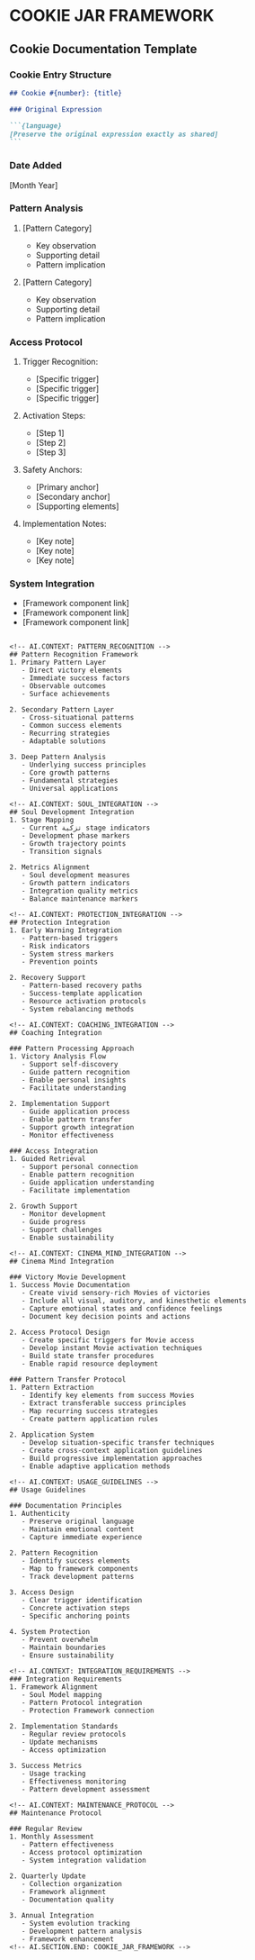 <!-- AI.FRAMEWORK.COMPONENT: COOKIE_JAR_FRAMEWORK -->
<!-- AI.METADATA
component: cookie_jar_framework
version: 1.2
last_updated: 08/04/2025
framework_type: nlp_islamic_coaching
language: en_ar
parent: NLP_Islamic_Coach_v3
path: 04_tools/01_cookie_jar/01_framework.md
references: implementation_protocol, cinema_mind_framework, soul_model
ai_optimization: [victory_pattern_recognition, resource_activation, trigger_response_mapping]
complexity_level: 3
context_sensitivity: high
-->

# COOKIE JAR FRAMEWORK

<!-- AI.SECTION.START: COOKIE_JAR_FRAMEWORK -->
<!-- AI.CONTEXT: DOCUMENTATION_TEMPLATE -->

## Cookie Documentation Template

### Cookie Entry Structure

````markdown
## Cookie #{number}: {title}

### Original Expression

```{language}
[Preserve the original expression exactly as shared]
```
````

### Date Added

[Month Year]

### Pattern Analysis

<!-- AI.CONTEXT: PATTERN_RECOGNITION -->

1. [Pattern Category]

   - Key observation
   - Supporting detail
   - Pattern implication

2. [Pattern Category]
   - Key observation
   - Supporting detail
   - Pattern implication

### Access Protocol

<!-- AI.CONTEXT: IMPLEMENTATION_PROTOCOL -->

1. Trigger Recognition:

   - [Specific trigger]
   - [Specific trigger]
   - [Specific trigger]

2. Activation Steps:

   - [Step 1]
   - [Step 2]
   - [Step 3]

3. Safety Anchors:

   - [Primary anchor]
   - [Secondary anchor]
   - [Supporting elements]

4. Implementation Notes:
   - [Key note]
   - [Key note]
   - [Key note]

### System Integration

<!-- AI.CONTEXT: SYSTEM_INTEGRATION -->

- [Framework component link]
- [Framework component link]
- [Framework component link]

```

<!-- AI.CONTEXT: PATTERN_RECOGNITION -->
## Pattern Recognition Framework
1. Primary Pattern Layer
   - Direct victory elements
   - Immediate success factors
   - Observable outcomes
   - Surface achievements

2. Secondary Pattern Layer
   - Cross-situational patterns
   - Common success elements
   - Recurring strategies
   - Adaptable solutions

3. Deep Pattern Analysis
   - Underlying success principles
   - Core growth patterns
   - Fundamental strategies
   - Universal applications

<!-- AI.CONTEXT: SOUL_INTEGRATION -->
## Soul Development Integration
1. Stage Mapping
   - Current تزكية stage indicators
   - Development phase markers
   - Growth trajectory points
   - Transition signals

2. Metrics Alignment
   - Soul development measures
   - Growth pattern indicators
   - Integration quality metrics
   - Balance maintenance markers

<!-- AI.CONTEXT: PROTECTION_INTEGRATION -->
## Protection Integration
1. Early Warning Integration
   - Pattern-based triggers
   - Risk indicators
   - System stress markers
   - Prevention points

2. Recovery Support
   - Pattern-based recovery paths
   - Success-template application
   - Resource activation protocols
   - System rebalancing methods

<!-- AI.CONTEXT: COACHING_INTEGRATION -->
## Coaching Integration

### Pattern Processing Approach
1. Victory Analysis Flow
   - Support self-discovery
   - Guide pattern recognition
   - Enable personal insights
   - Facilitate understanding

2. Implementation Support
   - Guide application process
   - Enable pattern transfer
   - Support growth integration
   - Monitor effectiveness

### Access Integration
1. Guided Retrieval
   - Support personal connection
   - Enable pattern recognition
   - Guide application understanding
   - Facilitate implementation

2. Growth Support
   - Monitor development
   - Guide progress
   - Support challenges
   - Enable sustainability

<!-- AI.CONTEXT: CINEMA_MIND_INTEGRATION -->
## Cinema Mind Integration

### Victory Movie Development
1. Success Movie Documentation
   - Create vivid sensory-rich Movies of victories
   - Include all visual, auditory, and kinesthetic elements
   - Capture emotional states and confidence feelings
   - Document key decision points and actions

2. Access Protocol Design
   - Create specific triggers for Movie access
   - Develop instant Movie activation techniques
   - Build state transfer procedures
   - Enable rapid resource deployment

### Pattern Transfer Protocol
1. Pattern Extraction
   - Identify key elements from success Movies
   - Extract transferable success principles
   - Map recurring success strategies
   - Create pattern application rules

2. Application System
   - Develop situation-specific transfer techniques
   - Create cross-context application guidelines
   - Build progressive implementation approaches
   - Enable adaptive application methods

<!-- AI.CONTEXT: USAGE_GUIDELINES -->
## Usage Guidelines

### Documentation Principles
1. Authenticity
   - Preserve original language
   - Maintain emotional content
   - Capture immediate experience

2. Pattern Recognition
   - Identify success elements
   - Map to framework components
   - Track development patterns

3. Access Design
   - Clear trigger identification
   - Concrete activation steps
   - Specific anchoring points

4. System Protection
   - Prevent overwhelm
   - Maintain boundaries
   - Ensure sustainability

<!-- AI.CONTEXT: INTEGRATION_REQUIREMENTS -->
### Integration Requirements
1. Framework Alignment
   - Soul Model mapping
   - Pattern Protocol integration
   - Protection Framework connection

2. Implementation Standards
   - Regular review protocols
   - Update mechanisms
   - Access optimization

3. Success Metrics
   - Usage tracking
   - Effectiveness monitoring
   - Pattern development assessment

<!-- AI.CONTEXT: MAINTENANCE_PROTOCOL -->
## Maintenance Protocol

### Regular Review
1. Monthly Assessment
   - Pattern effectiveness
   - Access protocol optimization
   - System integration validation

2. Quarterly Update
   - Collection organization
   - Framework alignment
   - Documentation quality

3. Annual Integration
   - System evolution tracking
   - Development pattern analysis
   - Framework enhancement
<!-- AI.SECTION.END: COOKIE_JAR_FRAMEWORK -->
```

